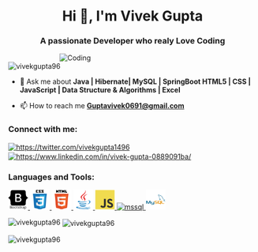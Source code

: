 <!-- ![MasterHead](https://wallpaperaccess.com/full/4711385.jpg) -->
<h1 align="center">Hi 👋, I'm Vivek Gupta</h1>
<h3 align="center">A passionate Developer who realy Love Coding</h3>
<img align="right" alt="Coding" width="400" src="https://cdn.dribbble.com/users/1162077/screenshots/3848914/programmer.gif">

<p align="left"> <img src="https://komarev.com/ghpvc/?username=vivekgupta96&label=Profile%20views&color=0e75b6&style=flat" alt="vivekgupta96" /> </p>

- 💬 Ask me about **Java | Hibernate| MySQL | SpringBoot HTML5 | CSS | JavaScript | Data Structure & Algorithms | Excel**

- 📫 How to reach me **Guptavivek0691@gmail.com**

<h3 align="left">Connect with me:</h3>
<p align="left">
<a href="https://twitter.com/https://twitter.com/vivekgupta1496" target="blank"><img align="center" src="https://raw.githubusercontent.com/rahuldkjain/github-profile-readme-generator/master/src/images/icons/Social/twitter.svg" alt="https://twitter.com/vivekgupta1496" height="30" width="40" /></a>
<a href="https://linkedin.com/in/https://www.linkedin.com/in/vivek-gupta-0889091ba/" target="blank"><img align="center" src="https://raw.githubusercontent.com/rahuldkjain/github-profile-readme-generator/master/src/images/icons/Social/linked-in-alt.svg" alt="https://www.linkedin.com/in/vivek-gupta-0889091ba/" height="30" width="40" /></a>
</p>

<h3 align="left">Languages and Tools:</h3>
<p align="left"> <a href="https://getbootstrap.com" target="_blank" rel="noreferrer"> <img src="https://raw.githubusercontent.com/devicons/devicon/master/icons/bootstrap/bootstrap-plain-wordmark.svg" alt="bootstrap" width="40" height="40"/> </a> <a href="https://www.w3schools.com/css/" target="_blank" rel="noreferrer"> <img src="https://raw.githubusercontent.com/devicons/devicon/master/icons/css3/css3-original-wordmark.svg" alt="css3" width="40" height="40"/> </a> <a href="https://www.w3.org/html/" target="_blank" rel="noreferrer"> <img src="https://raw.githubusercontent.com/devicons/devicon/master/icons/html5/html5-original-wordmark.svg" alt="html5" width="40" height="40"/> </a> <a href="https://www.java.com" target="_blank" rel="noreferrer"> <img src="https://raw.githubusercontent.com/devicons/devicon/master/icons/java/java-original.svg" alt="java" width="40" height="40"/> </a> <a href="https://developer.mozilla.org/en-US/docs/Web/JavaScript" target="_blank" rel="noreferrer"> <img src="https://raw.githubusercontent.com/devicons/devicon/master/icons/javascript/javascript-original.svg" alt="javascript" width="40" height="40"/> </a> <a href="https://www.microsoft.com/en-us/sql-server" target="_blank" rel="noreferrer"> <img src="https://www.svgrepo.com/show/303229/microsoft-sql-server-logo.svg" alt="mssql" width="40" height="40"/> </a> <a href="https://www.mysql.com/" target="_blank" rel="noreferrer"> <img src="https://raw.githubusercontent.com/devicons/devicon/master/icons/mysql/mysql-original-wordmark.svg" alt="mysql" width="40" height="40"/> </a> </p>

<p><img align="left" src="https://github-readme-stats.vercel.app/api/top-langs?username=vivekgupta96&show_icons=true&locale=en&layout=compact" alt="vivekgupta96" />
</p>



<p>&nbsp;<img align="center" src="https://github-readme-stats.vercel.app/api?username=vivekgupta96&show_icons=true&locale=en" alt="vivekgupta96" /></p>

<p><img align="center" src="https://github-readme-streak-stats.herokuapp.com/?user=vivekgupta96&" alt="vivekgupta96" /></p>

